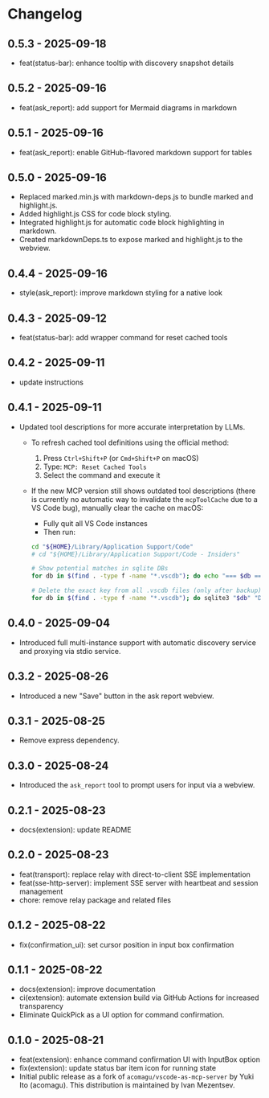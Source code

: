 # Changelog

## 0.5.3 - 2025-09-18

- feat(status-bar): enhance tooltip with discovery snapshot details

## 0.5.2 - 2025-09-16

- feat(ask_report): add support for Mermaid diagrams in markdown

## 0.5.1 - 2025-09-16

- feat(ask_report): enable GitHub-flavored markdown support for tables

## 0.5.0 - 2025-09-16

- Replaced marked.min.js with markdown-deps.js to bundle marked and highlight.js.
- Added highlight.js CSS for code block styling.
- Integrated highlight.js for automatic code block highlighting in markdown.
- Created markdownDeps.ts to expose marked and highlight.js to the webview.

## 0.4.4 - 2025-09-16

- style(ask_report): improve markdown styling for a native look

## 0.4.3 - 2025-09-12

- feat(status-bar): add wrapper command for reset cached tools

## 0.4.2 - 2025-09-11

- update instructions

## 0.4.1 - 2025-09-11

- Updated tool descriptions for more accurate interpretation by LLMs.
  - To refresh cached tool definitions using the official method:
    1. Press `Ctrl+Shift+P` (or `Cmd+Shift+P` on macOS)
    2. Type: `MCP: Reset Cached Tools`
    3. Select the command and execute it
  - If the new MCP version still shows outdated tool descriptions (there is currently no automatic way to invalidate the `mcpToolCache` due to a VS Code bug), manually clear the cache on macOS:
    - Fully quit all VS Code instances
    - Then run:

    ```bash
    cd "${HOME}/Library/Application Support/Code"
    # cd "${HOME}/Library/Application Support/Code - Insiders"

    # Show potential matches in sqlite DBs
    for db in $(find . -type f -name "*.vscdb"); do echo "=== $db ==="; sqlite3 "$db" "SELECT key FROM ItemTable WHERE key = 'mcpToolCache';"; done

    # Delete the exact key from all .vscdb files (only after backup)
    for db in $(find . -type f -name "*.vscdb"); do sqlite3 "$db" "DELETE FROM ItemTable WHERE key='mcpToolCache';"; done
    ```

## 0.4.0 - 2025-09-04

- Introduced full multi-instance support with automatic discovery service and proxying via stdio service.

## 0.3.2 - 2025-08-26

- Introduced a new "Save" button in the ask report webview.

## 0.3.1 - 2025-08-25

- Remove express dependency.

## 0.3.0 - 2025-08-24

- Introduced the `ask_report` tool to prompt users for input via a webview.

## 0.2.1 - 2025-08-23

- docs(extension): update README

## 0.2.0 - 2025-08-23

- feat(transport): replace relay with direct-to-client SSE implementation
- feat(sse-http-server): implement SSE server with heartbeat and session management
- chore: remove relay package and related files

## 0.1.2 - 2025-08-22

- fix(confirmation_ui): set cursor position in input box confirmation

## 0.1.1 - 2025-08-22

- docs(extension): improve documentation
- ci(extension): automate extension build via GitHub Actions for increased transparency
- Eliminate QuickPick as a UI option for command confirmation.

## 0.1.0 - 2025-08-21

- feat(extension): enhance command confirmation UI with InputBox option
- fix(extension): update status bar item icon for running state
- Initial public release as a fork of `acomagu/vscode-as-mcp-server` by Yuki Ito (acomagu). This distribution is maintained by Ivan Mezentsev.
